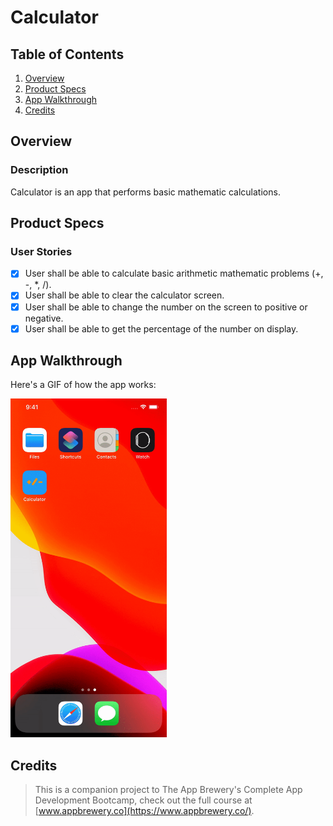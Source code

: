 # Calculator

## Table of Contents
1. [Overview](#Overview)
2. [Product Specs](#Product-Specs)
3. [App Walkthrough](#App-Walkthrough)
4. [Credits](#Credits)

## Overview
### Description

Calculator is an app that performs basic mathematic calculations.

## Product Specs
### User Stories

- [X] User shall be able to calculate basic arithmetic mathematic problems (+, -, *, /).
- [X] User shall be able to clear the calculator screen.
- [X] User shall be able to change the number on the screen to positive or negative.
- [X] User shall be able to get the percentage of the number on display.

## App Walkthrough

Here's a GIF of how the app works:

<img src="https://github.com/py415/app-resources/blob/master/ios/ios-calculator.gif" width=250>

## Credits

>This is a companion project to The App Brewery's Complete App Development Bootcamp, check out the full course at [www.appbrewery.co](https://www.appbrewery.co/).

